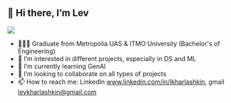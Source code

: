 ## 👋 Hi there, I’m Lev
![](https://komarev.com/ghpvc/?username=LevKharl)
- 👨🏻‍💻 Graduate from Metropolia UAS & ITMO University (Bachelor's of Engineering)
- 👀 I’m interested in different projects, especially in DS and ML
- 🌱 I’m currently learning GenAI
- 💞️ I’m looking to collaborate on all types of projects
- 📫 How to reach me: LinkedIn www.linkedin.com/in/lkharlashkin, gmail levkharlashkin@gmail.com

<!---
LevKharl/LevKharl is a ✨ special ✨ repository because its `README.md` (this file) appears on your GitHub profile.
You can click the Preview link to take a look at your changes.
--->
